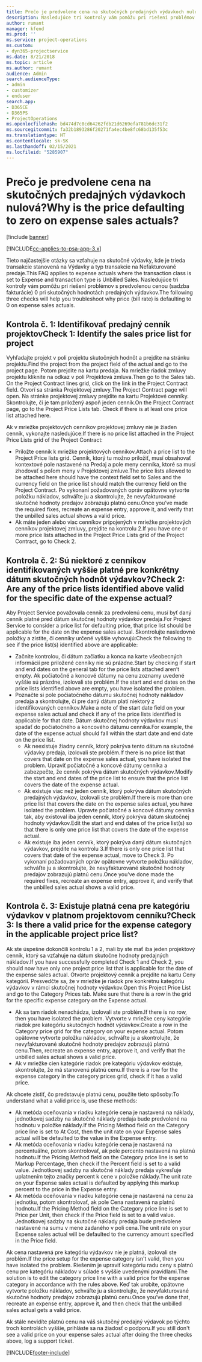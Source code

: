 ```yaml
---
title: Prečo je predvolene cena na skutočných predajných výdavkoch nulová?
description: Nasledujúce tri kontroly vám pomôžu pri riešení problémov s predvolenou cenou 0 pri skutočných hodnotách predajných výdavkov.
author: rumant
manager: kfend
ms.prod: ''
ms.service: project-operations
ms.custom:
- dyn365-projectservice
ms.date: 8/21/2018
ms.topic: article
ms.author: rumant
audience: Admin
search.audienceType:
- admin
- customizer
- enduser
search.app:
- D365CE
- D365PS
- ProjectOperations
ms.openlocfilehash: bd474d7c0cd64262fdb21d6269efa781b6dc31f2
ms.sourcegitcommit: fa32b1893286f20271fa4ec4be8fc68bd135f53c
ms.translationtype: HT
ms.contentlocale: sk-SK
ms.lasthandoff: 02/15/2021
ms.locfileid: "5285907"
---
```

# <a name="why-is-the-price-defaulting-to-zero-on-expense-sales-actuals"></a><span data-ttu-id="7d2f8-103">Prečo je predvolene cena na skutočných predajných výdavkoch nulová?</span><span class="sxs-lookup"><span data-stu-id="7d2f8-103">Why is the price defaulting to zero on expense sales actuals?</span></span>

[!include [banner](../includes/psa-now-project-operations.md)]

[!INCLUDE[cc-applies-to-psa-app-3.x](../includes/cc-applies-to-psa-app-3x.md)]

<span data-ttu-id="7d2f8-104">Tieto najčastejšie otázky sa vzťahuje na skutočné výdavky, kde je trieda transakcie stanovená na Výdavky a typ transakcie na Nefakturované predaje.</span><span class="sxs-lookup"><span data-stu-id="7d2f8-104">This FAQ applies to expense actuals where the transaction class is set to Expense and transaction type is Unbilled Sales.</span></span> <span data-ttu-id="7d2f8-105">Nasledujúce tri kontroly vám pomôžu pri riešení problémov s predvolenou cenou (sadzba fakturácie) 0 pri skutočných hodnotách predajných výdavkov.</span><span class="sxs-lookup"><span data-stu-id="7d2f8-105">The following three checks will help you troubleshoot why price (bill rate) is defaulting to 0 on expense sales actuals.</span></span>

## <a name="check-1-identify-the-sales-price-list-for-project"></a><span data-ttu-id="7d2f8-106">Kontrola č. 1: Identifikovať predajný cenník projektov</span><span class="sxs-lookup"><span data-stu-id="7d2f8-106">Check 1: Identify the sales price list for project</span></span>

<span data-ttu-id="7d2f8-107">Vyhľadajte projekt v poli projektu skutočných hodnôt a prejdite na stránku projektu.</span><span class="sxs-lookup"><span data-stu-id="7d2f8-107">Find the project from the project field of the actual and go to the project page.</span></span> <span data-ttu-id="7d2f8-108">Potom prejdite na kartu predaja. Na mriežke riadok zmluvy projektu kliknite na odkaz v poli Projektová zmluva.</span><span class="sxs-lookup"><span data-stu-id="7d2f8-108">Then go to the Sales tab. On the Project Contract lines grid, click on the link in the Project Contract field.</span></span> <span data-ttu-id="7d2f8-109">Otvorí sa stránka Projektovej zmluvy.</span><span class="sxs-lookup"><span data-stu-id="7d2f8-109">The Project Contract page will open.</span></span> <span data-ttu-id="7d2f8-110">Na stránke projektovej zmluvy prejdite na kartu Projektové cenníky. Skontrolujte, či je tam priložený aspoň jeden cenník.</span><span class="sxs-lookup"><span data-stu-id="7d2f8-110">On the Project Contract page, go to the Project Price Lists tab. Check if there is at least one price list attached here.</span></span>

<span data-ttu-id="7d2f8-111">Ak v mriežke projektových cenníkov projektovej zmluvy nie je žiaden cenník, vykonajte nasledujúce:</span><span class="sxs-lookup"><span data-stu-id="7d2f8-111">If there is no price list attached in the Project Price Lists grid of the Project Contract:</span></span>

- <span data-ttu-id="7d2f8-112">Priložte cenník k mriežke projektových cenníkov.</span><span class="sxs-lookup"><span data-stu-id="7d2f8-112">Attach a price list to the Project Price lists grid.</span></span> <span data-ttu-id="7d2f8-113">Cenník, ktorý tu možno priložiť, musí obsahovať kontextové pole nastavené na Predaj a pole meny cenníka, ktoré sa musí zhodovať s poľom meny v Projektovej zmluve.</span><span class="sxs-lookup"><span data-stu-id="7d2f8-113">The price lists allowed to be attached here should have the context field set to Sales and the currency field on the price list should match the currency field on the Project Contract.</span></span> <span data-ttu-id="7d2f8-114">Po vykonaní požadovaných opráv opätovne vytvorte položku nákladov, schváľte ju a skontrolujte, že nevyfakturované skutočné hodnoty predajov zobrazujú platnú cenu.</span><span class="sxs-lookup"><span data-stu-id="7d2f8-114">Once you’ve made the required fixes, recreate an expense entry, approve it, and verify that the unbilled sales actual shows a valid price.</span></span>
- <span data-ttu-id="7d2f8-115">Ak máte jeden alebo viac cenníkov pripojených v mriežke projektových cenníkov projektovej zmluvy, prejdite na kontrolu 2.</span><span class="sxs-lookup"><span data-stu-id="7d2f8-115">If you have one or more price lists attached in the Project Price Lists grid of the Project Contract, go to Check 2.</span></span>

## <a name="check-2-are-any-of-the-price-lists-identified-above-valid-for-the-specific-date-of-the-expense-actual"></a><span data-ttu-id="7d2f8-116">Kontrola č. 2: Sú niektoré z cenníkov identifikovaných vyššie platné pre konkrétny dátum skutočných hodnôt výdavkov?</span><span class="sxs-lookup"><span data-stu-id="7d2f8-116">Check 2: Are any of the price lists identified above valid for the specific date of the expense actual?</span></span>

<span data-ttu-id="7d2f8-117">Aby Project Service považovala cenník za predvolenú cenu, musí byť daný cenník platné pred dátum skutočnej hodnoty výdavkov predaja.</span><span class="sxs-lookup"><span data-stu-id="7d2f8-117">For Project Service to consider a price list for defaulting price, that price list should be applicable for the date on the expense sales actual.</span></span> <span data-ttu-id="7d2f8-118">Skontrolujte nasledovné položky a zistite, či cenníky určené vyššie vyhovujú:</span><span class="sxs-lookup"><span data-stu-id="7d2f8-118">Check the following to see if the price list(s) identified above are applicable:</span></span>

- <span data-ttu-id="7d2f8-119">Začnite kontrolou, či dátum začiatku a konca na karte všeobecných informácií pre priložené cenníky nie sú prázdne.</span><span class="sxs-lookup"><span data-stu-id="7d2f8-119">Start by checking if start and end dates on the general tab for the price lists attached aren’t empty.</span></span> <span data-ttu-id="7d2f8-120">Ak počiatočné a koncové dátumy na cenu zoznamy uvedené vyššie sú prázdne, izolovali ste problém.</span><span class="sxs-lookup"><span data-stu-id="7d2f8-120">If the start and end dates on the price lists identified above are empty, you have isolated the problem.</span></span> 
- <span data-ttu-id="7d2f8-121">Poznačte si pole počiatočného dátumu skutočnej hodnoty nákladov predaja a skontrolujte, či pre daný dátum platí niektorý z identifikovaných cenníkov.</span><span class="sxs-lookup"><span data-stu-id="7d2f8-121">Make a note of the start date field on your expense sales actual and check if any of the price lists identified is applicable for that date.</span></span> <span data-ttu-id="7d2f8-122">Dátum skutočnej hodnoty výdavkov musí spadať do počiatočného a koncového dátumu cenníka.</span><span class="sxs-lookup"><span data-stu-id="7d2f8-122">For example, the date of the expense actual should fall within the start date and end date on the price list.</span></span> 
    - <span data-ttu-id="7d2f8-123">Ak neexistuje žiadny cenník, ktorý pokrýva tento dátum na skutočné výdavky predaja, izolovali ste problém.</span><span class="sxs-lookup"><span data-stu-id="7d2f8-123">If there is no price list that covers that date on the expense sales actual, you have isolated the problem.</span></span> <span data-ttu-id="7d2f8-124">Upraviť počiatočné a koncové dátumy cenníka a zabezpečte, že cenník pokrýva dátum skutočných výdavkov.</span><span class="sxs-lookup"><span data-stu-id="7d2f8-124">Modify the start and end dates of the price list to ensure that the price list covers the date of the expense actual.</span></span> 
    - <span data-ttu-id="7d2f8-125">Ak existuje viac než jeden cenník, ktorý pokrýva dátum skutočných predajných výdavkov, izolovali ste problém.</span><span class="sxs-lookup"><span data-stu-id="7d2f8-125">If there is more than one price list that covers the date on the expense sales actual, you have isolated the problem.</span></span> <span data-ttu-id="7d2f8-126">Upravte počiatočné a koncové dátumy cenníka tak, aby existoval iba jeden cenník, ktorý pokrýva dátum skutočnej hodnoty výdavkov.</span><span class="sxs-lookup"><span data-stu-id="7d2f8-126">Edit the start and end dates of the price list(s) so that there is only one price list that covers the date of the expense actual.</span></span> 
    - <span data-ttu-id="7d2f8-127">Ak existuje iba jeden cenník, ktorý pokrýva daný dátum skutočných výdavkov, prejdite na kontrolu 3.</span><span class="sxs-lookup"><span data-stu-id="7d2f8-127">If there is only one price list that covers that date of the expense actual, move to Check 3.</span></span>
<span data-ttu-id="7d2f8-128">Po vykonaní požadovaných opráv opätovne vytvorte položku nákladov, schváľte ju a skontrolujte, že nevyfakturované skutočné hodnoty predajov zobrazujú platnú cenu.</span><span class="sxs-lookup"><span data-stu-id="7d2f8-128">Once you’ve done made the required fixes, recreate an expense entry, approve it, and verify that the unbilled sales actual shows a valid price.</span></span>

## <a name="check-3-is-there-a-valid-price-for-the-expense-category-in-the-applicable-project-price-list"></a><span data-ttu-id="7d2f8-129">Kontrola č. 3: Existuje platná cena pre kategóriu výdavkov v platnom projektovom cenníku?</span><span class="sxs-lookup"><span data-stu-id="7d2f8-129">Check 3: Is there a valid price for the expense category in the applicable project price list?</span></span> 

<span data-ttu-id="7d2f8-130">Ak ste úspešne dokončili kontrolu 1 a 2, mali by ste mať iba jeden projektový cenník, ktorý sa vzťahuje na dátum skutočne hodnoty predajných nákladov.</span><span class="sxs-lookup"><span data-stu-id="7d2f8-130">If you have successfully completed Check 1 and Check 2, you should now have only one project price list that is applicable for the date of the expense sales actual.</span></span> <span data-ttu-id="7d2f8-131">Otvorte projektový cenník a prejdite na kartu Ceny kategórií. Presvedčte sa, že v mriežke je riadok pre konkrétnu kategóriu výdavkov v rámci skutočnej hodnoty výdavkov.</span><span class="sxs-lookup"><span data-stu-id="7d2f8-131">Open this Project Price List and go to the Category Prices tab. Make sure that there is a row in the grid for the specific expense category on the Expense actual.</span></span>
 
- <span data-ttu-id="7d2f8-132">Ak sa tam riadok nenachádza, izolovali ste problém.</span><span class="sxs-lookup"><span data-stu-id="7d2f8-132">If there is no row, then you have isolated the problem.</span></span> <span data-ttu-id="7d2f8-133">Vytvorte v mriežke ceny kategórie riadok pre kategóriu skutočných hodnôt výdavkov.</span><span class="sxs-lookup"><span data-stu-id="7d2f8-133">Create a row in the Category price grid for the category on your expense actual.</span></span> <span data-ttu-id="7d2f8-134">Potom opätovne vytvorte položku nákladov, schváľte ju a skontrolujte, že nevyfakturované skutočné hodnoty predajov zobrazujú platnú cenu.</span><span class="sxs-lookup"><span data-stu-id="7d2f8-134">Then, recreate an expense entry, approve it, and verify that the unbilled sales actual shows a valid price.</span></span> 
- <span data-ttu-id="7d2f8-135">Ak v mriežke cien kategórie riadok pre kategóriu výdavkov existuje, skontrolujte, že má stanovenú platnú cenu.</span><span class="sxs-lookup"><span data-stu-id="7d2f8-135">If there is a row for the expense category in the category prices grid, check if it has a valid price.</span></span>

<span data-ttu-id="7d2f8-136">Ak chcete zistiť, čo predstavuje platnú cenu, použite tieto spôsoby:</span><span class="sxs-lookup"><span data-stu-id="7d2f8-136">To understand what a valid price is, use these methods:</span></span>

- <span data-ttu-id="7d2f8-137">Ak metóda oceňovania v riadku kategórie cena je nastavená na náklady, jednotkovej sadzby na skutočné náklady predaja bude predvolené na hodnotu v položke náklady.</span><span class="sxs-lookup"><span data-stu-id="7d2f8-137">If the Pricing Method field on the Category price line is set to At Cost, then the unit rate on your Expense sales actual will be defaulted to the value in the Expense entry.</span></span>
- <span data-ttu-id="7d2f8-138">Ak metóda oceňovania v riadku kategórie cena je nastavená na percentuálne, potom skontrolovať, ak pole percento nastavená na platnú hodnotu.</span><span class="sxs-lookup"><span data-stu-id="7d2f8-138">If the Pricing Method field on the Category price line is set to Markup Percentage, then check if the Percent field is set to a valid value.</span></span> <span data-ttu-id="7d2f8-139">Jednotkovej sadzby na skutočné náklady predaja vykresľuje uplatnením tejto značky percent k cene v položke náklady.</span><span class="sxs-lookup"><span data-stu-id="7d2f8-139">The unit rate on your Expense sales actual is defaulted by applying this markup percent to the price in the Expense entry.</span></span>
- <span data-ttu-id="7d2f8-140">Ak metóda oceňovania v riadku kategórie cena je nastavená na cenu za jednotku, potom skontrolovať, ak pole Cena nastavená na platnú hodnotu.</span><span class="sxs-lookup"><span data-stu-id="7d2f8-140">If the Pricing Method field on the Category price line is set to Price per Unit, then check if the Price field is set to a valid value.</span></span> <span data-ttu-id="7d2f8-141">Jednotkovej sadzby na skutočné náklady predaja bude predvolene nastavené na sumu v mene zadaného v poli cena.</span><span class="sxs-lookup"><span data-stu-id="7d2f8-141">The unit rate on your Expense sales actual will be defaulted to the currency amount specified in the Price field.</span></span>

<span data-ttu-id="7d2f8-142">Ak cena nastavená pre kategóriu výdavkov nie je platná, izolovali ste problém.</span><span class="sxs-lookup"><span data-stu-id="7d2f8-142">If the price setup for the expense category isn't valid, then you have isolated the problem.</span></span> <span data-ttu-id="7d2f8-143">Riešením je upraviť kategóriu radu ceny s platnú cenu pre kategóriu nákladov v súlade s vyššie uvedenými pravidlami.</span><span class="sxs-lookup"><span data-stu-id="7d2f8-143">The solution is to edit the category price line with a valid price for the expense category in accordance with the rules above.</span></span> <span data-ttu-id="7d2f8-144">Keď tak urobíte, opätovne vytvorte položku nákladov, schváľte ju a skontrolujte, že nevyfakturované skutočné hodnoty predajov zobrazujú platnú cenu.</span><span class="sxs-lookup"><span data-stu-id="7d2f8-144">Once you’ve done that, recreate an expense entry, approve it, and then check that the unbilled sales actual gets a valid price.</span></span>

<span data-ttu-id="7d2f8-145">Ak stále nevidíte platnú cenu na váš skutočný predajný výdavok po týchto troch kontrolách vyššie, prihláste sa na žiadosť o podporu.</span><span class="sxs-lookup"><span data-stu-id="7d2f8-145">If you still don't see a valid price on your expense sales actual after doing the three checks above, log a support ticket.</span></span>




[!INCLUDE[footer-include](../includes/footer-banner.md)]